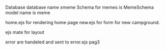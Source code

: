 Database
    database name xmeme
    Schema for memes is MemeSchema
    model name is meme

home.ejs for rendering home page
new.ejs for form for new campground.

ejs mate for layout

error are handeled and sent to error.ejs pag3

